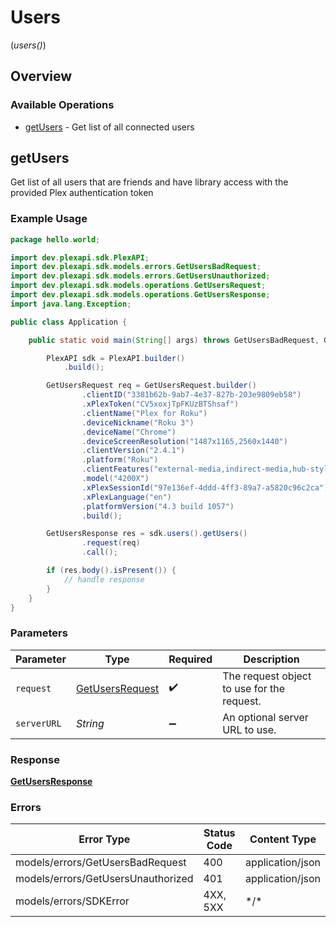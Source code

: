 # Users
(*users()*)

## Overview

### Available Operations

* [getUsers](#getusers) - Get list of all connected users

## getUsers

Get list of all users that are friends and have library access with the provided Plex authentication token

### Example Usage

```java
package hello.world;

import dev.plexapi.sdk.PlexAPI;
import dev.plexapi.sdk.models.errors.GetUsersBadRequest;
import dev.plexapi.sdk.models.errors.GetUsersUnauthorized;
import dev.plexapi.sdk.models.operations.GetUsersRequest;
import dev.plexapi.sdk.models.operations.GetUsersResponse;
import java.lang.Exception;

public class Application {

    public static void main(String[] args) throws GetUsersBadRequest, GetUsersUnauthorized, Exception {

        PlexAPI sdk = PlexAPI.builder()
            .build();

        GetUsersRequest req = GetUsersRequest.builder()
                .clientID("3381b62b-9ab7-4e37-827b-203e9809eb58")
                .xPlexToken("CV5xoxjTpFKUzBTShsaf")
                .clientName("Plex for Roku")
                .deviceNickname("Roku 3")
                .deviceName("Chrome")
                .deviceScreenResolution("1487x1165,2560x1440")
                .clientVersion("2.4.1")
                .platform("Roku")
                .clientFeatures("external-media,indirect-media,hub-style-list")
                .model("4200X")
                .xPlexSessionId("97e136ef-4ddd-4ff3-89a7-a5820c96c2ca")
                .xPlexLanguage("en")
                .platformVersion("4.3 build 1057")
                .build();

        GetUsersResponse res = sdk.users().getUsers()
                .request(req)
                .call();

        if (res.body().isPresent()) {
            // handle response
        }
    }
}
```

### Parameters

| Parameter                                                     | Type                                                          | Required                                                      | Description                                                   |
| ------------------------------------------------------------- | ------------------------------------------------------------- | ------------------------------------------------------------- | ------------------------------------------------------------- |
| `request`                                                     | [GetUsersRequest](../../models/operations/GetUsersRequest.md) | :heavy_check_mark:                                            | The request object to use for the request.                    |
| `serverURL`                                                   | *String*                                                      | :heavy_minus_sign:                                            | An optional server URL to use.                                |

### Response

**[GetUsersResponse](../../models/operations/GetUsersResponse.md)**

### Errors

| Error Type                         | Status Code                        | Content Type                       |
| ---------------------------------- | ---------------------------------- | ---------------------------------- |
| models/errors/GetUsersBadRequest   | 400                                | application/json                   |
| models/errors/GetUsersUnauthorized | 401                                | application/json                   |
| models/errors/SDKError             | 4XX, 5XX                           | \*/\*                              |